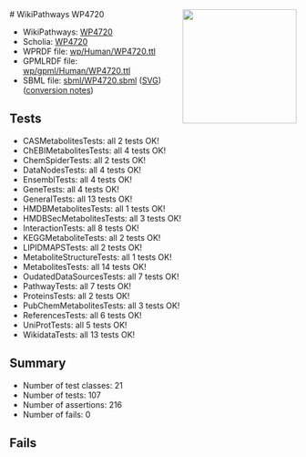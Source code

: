 <img style="float: right; width: 200px" src="../logo.png" />
# WikiPathways WP4720

* WikiPathways: [WP4720](https://identifiers.org/wikipathways:WP4720)
* Scholia: [WP4720](https://scholia.toolforge.org/wikipathways/WP4720)
* WPRDF file: [wp/Human/WP4720.ttl](../wp/Human/WP4720.ttl)
* GPMLRDF file: [wp/gpml/Human/WP4720.ttl](../wp/gpml/Human/WP4720.ttl)
* SBML file: [sbml/WP4720.sbml](../sbml/WP4720.sbml) ([SVG](../sbml/WP4720.svg)) ([conversion notes](../sbml/WP4720.txt))

## Tests
* CASMetabolitesTests: all 2 tests OK!
* ChEBIMetabolitesTests: all 4 tests OK!
* ChemSpiderTests: all 2 tests OK!
* DataNodesTests: all 4 tests OK!
* EnsemblTests: all 4 tests OK!
* GeneTests: all 4 tests OK!
* GeneralTests: all 13 tests OK!
* HMDBMetabolitesTests: all 1 tests OK!
* HMDBSecMetabolitesTests: all 3 tests OK!
* InteractionTests: all 8 tests OK!
* KEGGMetaboliteTests: all 2 tests OK!
* LIPIDMAPSTests: all 2 tests OK!
* MetaboliteStructureTests: all 1 tests OK!
* MetabolitesTests: all 14 tests OK!
* OudatedDataSourcesTests: all 7 tests OK!
* PathwayTests: all 7 tests OK!
* ProteinsTests: all 2 tests OK!
* PubChemMetabolitesTests: all 3 tests OK!
* ReferencesTests: all 6 tests OK!
* UniProtTests: all 5 tests OK!
* WikidataTests: all 13 tests OK!


## Summary

* Number of test classes: 21
* Number of tests: 107
* Number of assertions: 216
* Number of fails: 0

## Fails


